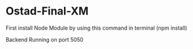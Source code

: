 # Ostad-Final-XM

First install Node Module by using this command in terminal (npm install)

Backend Running on port 5050
